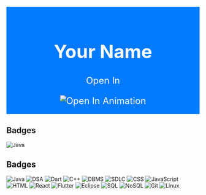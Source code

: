 <!DOCTYPE html>
<html>
<head>
<style>
  /* Add CSS styles for the header animation */
  .header {
    text-align: center;
    font-size: 24px;
    padding: 20px;
    background-color: #007BFF;
    color: white;
    animation: fadeInDown 1s ease-in-out;
  }

  @keyframes fadeInDown {
    0% {
      transform: translateY(-50px);
      opacity: 0;
    }
    100% {
      transform: translateY(0);
      opacity: 1;
    }
  }
</style>
</head>
<body>

<!-- Animated header with your name -->
<div class="header">
  <h1>Your Name</h1>
  <p>Open In</p>
  <img src="animation.gif" alt="Open In Animation">
</div>

## Badges

![Java](https://img.shields.io/badge/Java-007396?style=for-the-badge&logo=java&logoColor=white)
<!-- Add more badges below -->

</body>
</html>

## Badges

![Java](https://img.shields.io/badge/Java-007396?style=for-the-badge&logo=java&logoColor=white)
![DSA](https://img.shields.io/badge/DSA-FF4500?style=for-the-badge&color=FF4500)
![Dart](https://img.shields.io/badge/Dart-0175C2?style=for-the-badge&logo=dart&logoColor=white)
![C++](https://img.shields.io/badge/C++-00599C?style=for-the-badge&logo=c%2B%2B&logoColor=white)
![DBMS](https://img.shields.io/badge/DBMS-FF6F61?style=for-the-badge&color=FF6F61)
![SDLC](https://img.shields.io/badge/SDLC-6CBAD9?style=for-the-badge&color=6CBAD9)
![CSS](https://img.shields.io/badge/CSS-1572B6?style=for-the-badge&logo=css3&logoColor=white)
![JavaScript](https://img.shields.io/badge/JavaScript-F7DF1E?style=for-the-badge&logo=javascript&logoColor=black)
![HTML](https://img.shields.io/badge/HTML-E34F26?style=for-the-badge&logo=html5&logoColor=white)
![React](https://img.shields.io/badge/React-61DAFB?style=for-the-badge&logo=react&logoColor=white)
![Flutter](https://img.shields.io/badge/Flutter-02569B?style=for-the-badge&logo=flutter&logoColor=white)
![Eclipse](https://img.shields.io/badge/Eclipse-2C2255?style=for-the-badge&logo=eclipse&logoColor=white)
![SQL](https://img.shields.io/badge/SQL-003B57?style=for-the-badge&logo=postgresql&logoColor=white)
![NoSQL](https://img.shields.io/badge/NoSQL-4DB33D?style=for-the-badge&color=4DB33D)
![Git](https://img.shields.io/badge/Git-F05032?style=for-the-badge&logo=git&logoColor=white)
![Linux](https://img.shields.io/badge/Linux-3333CC?style=for-the-badge&logo=linux&logoColor=white)
